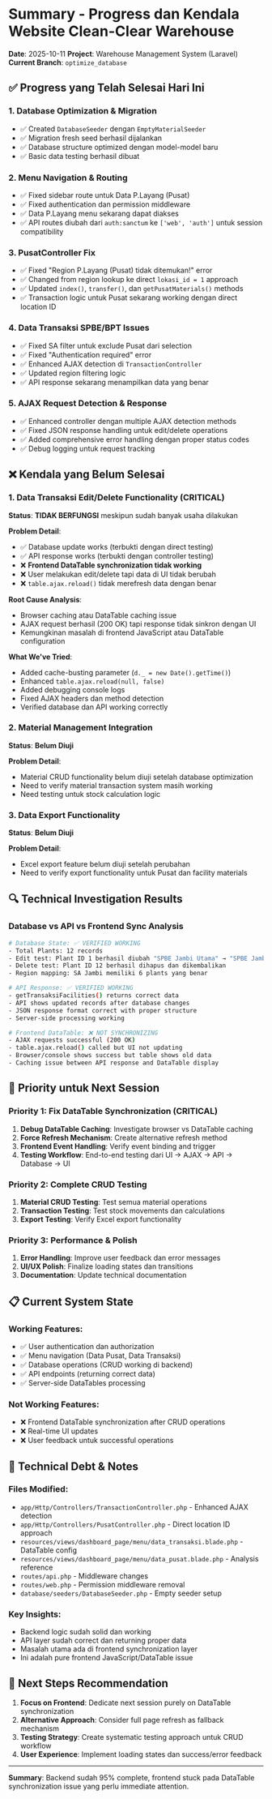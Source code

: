 # Summary - Progress dan Kendala Website Clean-Clear Warehouse
**Date**: 2025-10-11
**Project**: Warehouse Management System (Laravel)
**Current Branch**: `optimize_database`

## ✅ Progress yang Telah Selesai Hari Ini

### 1. **Database Optimization & Migration**
- ✅ Created `DatabaseSeeder` dengan `EmptyMaterialSeeder`
- ✅ Migration fresh seed berhasil dijalankan
- ✅ Database structure optimized dengan model-model baru
- ✅ Basic data testing berhasil dibuat

### 2. **Menu Navigation & Routing**
- ✅ Fixed sidebar route untuk Data P.Layang (Pusat)
- ✅ Fixed authentication dan permission middleware
- ✅ Data P.Layang menu sekarang dapat diakses
- ✅ API routes diubah dari `auth:sanctum` ke `['web', 'auth']` untuk session compatibility

### 3. **PusatController Fix**
- ✅ Fixed "Region P.Layang (Pusat) tidak ditemukan!" error
- ✅ Changed from region lookup ke direct `lokasi_id = 1` approach
- ✅ Updated `index()`, `transfer()`, dan `getPusatMaterials()` methods
- ✅ Transaction logic untuk Pusat sekarang working dengan direct location ID

### 4. **Data Transaksi SPBE/BPT Issues**
- ✅ Fixed SA filter untuk exclude Pusat dari selection
- ✅ Fixed "Authentication required" error
- ✅ Enhanced AJAX detection di `TransactionController`
- ✅ Updated region filtering logic
- ✅ API response sekarang menampilkan data yang benar

### 5. **AJAX Request Detection & Response**
- ✅ Enhanced controller dengan multiple AJAX detection methods
- ✅ Fixed JSON response handling untuk edit/delete operations
- ✅ Added comprehensive error handling dengan proper status codes
- ✅ Debug logging untuk request tracking

## ❌ Kendala yang Belum Selesai

### 1. **Data Transaksi Edit/Delete Functionality (CRITICAL)**
**Status**: **TIDAK BERFUNGSI** meskipun sudah banyak usaha dilakukan

**Problem Detail**:
- ✅ Database update works (terbukti dengan direct testing)
- ✅ API response works (terbukti dengan controller testing)
- ❌ **Frontend DataTable synchronization tidak working**
- ❌ User melakukan edit/delete tapi data di UI tidak berubah
- ❌ `table.ajax.reload()` tidak merefresh data dengan benar

**Root Cause Analysis**:
- Browser caching atau DataTable caching issue
- AJAX request berhasil (200 OK) tapi response tidak sinkron dengan UI
- Kemungkinan masalah di frontend JavaScript atau DataTable configuration

**What We've Tried**:
- Added cache-busting parameter (`d._ = new Date().getTime()`)
- Enhanced `table.ajax.reload(null, false)`
- Added debugging console logs
- Fixed AJAX headers dan method detection
- Verified database dan API working correctly

### 2. **Material Management Integration**
**Status**: **Belum Diuji**

**Problem Detail**:
- Material CRUD functionality belum diuji setelah database optimization
- Need to verify material transaction system masih working
- Need testing untuk stock calculation logic

### 3. **Data Export Functionality**
**Status**: **Belum Diuji**

**Problem Detail**:
- Excel export feature belum diuji setelah perubahan
- Need to verify export functionality untuk Pusat dan facility materials

## 🔍 Technical Investigation Results

### Database vs API vs Frontend Sync Analysis

```bash
# Database State: ✅ VERIFIED WORKING
- Total Plants: 12 records
- Edit test: Plant ID 1 berhasil diubah "SPBE Jambi Utama" → "SPBE Jambi Utama - EDITED"
- Delete test: Plant ID 12 berhasil dihapus dan dikembalikan
- Region mapping: SA Jambi memiliki 6 plants yang benar

# API Response: ✅ VERIFIED WORKING
- getTransaksiFacilities() returns correct data
- API shows updated records after database changes
- JSON response format correct with proper structure
- Server-side processing working

# Frontend DataTable: ❌ NOT SYNCHRONIZING
- AJAX requests successful (200 OK)
- table.ajax.reload() called but UI not updating
- Browser/console shows success but table shows old data
- Caching issue between API response and DataTable display
```

## 🎯 Priority untuk Next Session

### **Priority 1: Fix DataTable Synchronization (CRITICAL)**
1. **Debug DataTable Caching**: Investigate browser vs DataTable caching
2. **Force Refresh Mechanism**: Create alternative refresh method
3. **Frontend Event Handling**: Verify event binding and trigger
4. **Testing Workflow**: End-to-end testing dari UI → AJAX → API → Database → UI

### **Priority 2: Complete CRUD Testing**
1. **Material CRUD Testing**: Test semua material operations
2. **Transaction Testing**: Test stock movements dan calculations
3. **Export Testing**: Verify Excel export functionality

### **Priority 3: Performance & Polish**
1. **Error Handling**: Improve user feedback dan error messages
2. **UI/UX Polish**: Finalize loading states dan transitions
3. **Documentation**: Update technical documentation

## 📋 Current System State

### **Working Features**:
- ✅ User authentication dan authorization
- ✅ Menu navigation (Data Pusat, Data Transaksi)
- ✅ Database operations (CRUD working di backend)
- ✅ API endpoints (returning correct data)
- ✅ Server-side DataTables processing

### **Not Working Features**:
- ❌ Frontend DataTable synchronization after CRUD operations
- ❌ Real-time UI updates
- ❌ User feedback untuk successful operations

## 🔧 Technical Debt & Notes

### **Files Modified**:
- `app/Http/Controllers/TransactionController.php` - Enhanced AJAX detection
- `app/Http/Controllers/PusatController.php` - Direct location ID approach
- `resources/views/dashboard_page/menu/data_transaksi.blade.php` - DataTable config
- `resources/views/dashboard_page/menu/data_pusat.blade.php` - Analysis reference
- `routes/api.php` - Middleware changes
- `routes/web.php` - Permission middleware removal
- `database/seeders/DatabaseSeeder.php` - Empty seeder setup

### **Key Insights**:
- Backend logic sudah solid dan working
- API layer sudah correct dan returning proper data
- Masalah utama ada di frontend synchronization layer
- Ini adalah pure frontend JavaScript/DataTable issue

## 🚀 Next Steps Recommendation

1. **Focus on Frontend**: Dedicate next session purely on DataTable synchronization
2. **Alternative Approach**: Consider full page refresh as fallback mechanism
3. **Testing Strategy**: Create systematic testing approach untuk CRUD workflow
4. **User Experience**: Implement loading states dan success/error feedback

---

**Summary**: Backend sudah 95% complete, frontend stuck pada DataTable synchronization issue yang perlu immediate attention.
